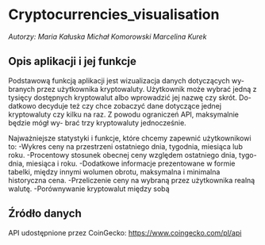 # Cryptocurrencies_visualisation

*Autorzy: Maria Kałuska Michał Komorowski Marcelina Kurek*  

## Opis aplikacji i jej funkcje
Podstawową funkcją aplikacji jest wizualizacja danych dotyczących wy-
branych przez użytkownika kryptowaluty. Użytkownik może wybrać jedną
z tysięcy dostępnych kryptowalut albo wprowadzić jej nazwę czy skrót. Do-
datkowo decyduje też czy chce zobaczyć dane dotyczące jednej kryptowaluty
czy kilku na raz. Z powodu ograniczeń API, maksymalnie będzie mógł wy-
brać trzy kryptowaluty jednocześnie. 

Najważniejsze statystyki i funkcje,
które chcemy zapewnić użytkownikowi to:
-Wykres ceny na przestrzeni ostatniego dnia, tygodnia, miesiąca lub
roku.
-Procentowy stosunek obecnej ceny względem ostatniego dnia, tygo-
dnia, miesiąca i roku.
-Dodatkowe informacje prezentowane w formie tabelki, między innymi
wolumen obrotu, maksymalna i minimalna historyczna cena.
-Przeliczenie ceny na wybraną przez użytkownika realną walutę.
-Porównywanie kryptowalut między sobą

## Źródło danych
API udostępnione przez CoinGecko: https://www.coingecko.com/pl/api
